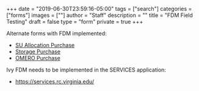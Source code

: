 +++
date = "2019-06-30T23:59:16-05:00"
tags = ["search"]
categories = ["forms"]
images = [""]
author = "Staff"
description = ""
title = "FDM Field Testing"
draft = false
type = "form"
private = true
+++

Alternate forms with FDM implemented:

* [SU Allocation Purchase](/form/allocation-purchase-fdm/)
* [Storage Purchase](/form/storage-fdm/)
* [OMERO Purchase](/form/omero-fdm/)

Ivy FDM needs to be implemented in the SERVICES application:

* https://services.rc.virginia.edu/

